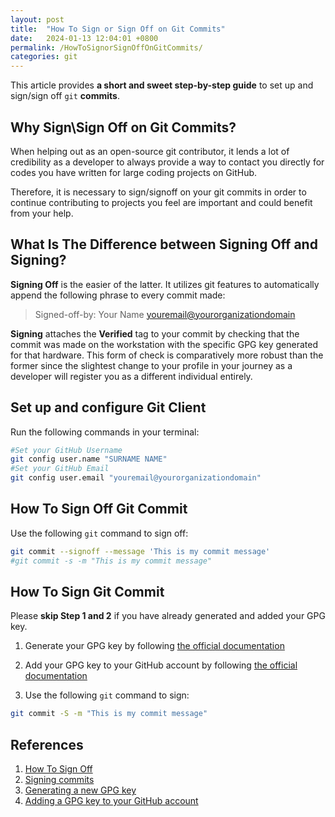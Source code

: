 ```yaml
---
layout: post
title:  "How To Sign or Sign Off on Git Commits"
date:   2024-01-13 12:04:01 +0800
permalink: /HowToSignorSignOffOnGitCommits/
categories: git
---
```



This article provides **a short and sweet step-by-step guide** to set up and sign/sign off `git` **commits**. 

## **Why Sign\Sign Off on Git Commits?**
When helping out as an open-source git contributor, it lends a lot of credibility as a developer to always provide a way to contact you directly for codes you have written for large coding projects on GitHub.

Therefore, it is necessary to sign/signoff on your git commits in order to continue contributing to projects you feel are important and could benefit from your help.

## **What Is The Difference between Signing Off and Signing?**
**Signing Off** is the easier of the latter. It utilizes git features to automatically append the following phrase to every commit made:

> Signed-off-by: Your Name <youremail@yourorganizationdomain>

**Signing** attaches the **Verified** tag to your commit by checking that the commit was made on the workstation with the specific GPG key generated for that hardware. This form of check is comparatively more robust than the former since the slightest change to your profile in your journey as a developer will register you as a different individual entirely.

## **Set up and configure Git Client**

Run the following commands in your terminal:

```bash
#Set your GitHub Username
git config user.name "SURNAME NAME"
#Set your GitHub Email
git config user.email "youremail@yourorganizationdomain"
```

## **How To Sign Off Git Commit**

Use the following `git` command to sign off:

```bash
git commit --signoff --message 'This is my commit message'
#git commit -s -m "This is my commit message"
```

## **How To Sign Git Commit**

Please **skip Step 1 and 2** if you have already generated and added your GPG key.

1. Generate your GPG key by following [the official documentation](https://docs.github.com/en/authentication/managing-commit-signature-verification/generating-a-new-gpg-key)

2. Add your GPG key to your GitHub account by following [the official documentation](https://docs.github.com/en/authentication/managing-commit-signature-verification/adding-a-gpg-key-to-your-github-account) 

3. Use the following `git` command to sign:

```bash
git commit -S -m "This is my commit message"
```

## **References**
1. [How To Sign Off](https://docs.pi-hole.net/guides/github/how-to-signoff/)
2. [Signing commits](https://docs.github.com/en/authentication/managing-commit-signature-verification/signing-commits)
3. [Generating a new GPG key](https://docs.github.com/en/authentication/managing-commit-signature-verification/generating-a-new-gpg-key)
4. [Adding a GPG key to your GitHub account](https://docs.github.com/en/authentication/managing-commit-signature-verification/adding-a-gpg-key-to-your-github-account) 